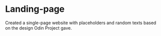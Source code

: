 # Landing-page
Created a single-page website with placeholders and random texts based on the design Odin Project gave.
